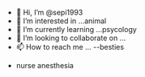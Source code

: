 - 👋 Hi, I’m @sepi1993
- 👀 I’m interested in ...animal
- 🌱 I’m currently learning ...psycology
- 💞️ I’m looking to collaborate on ...
- 📫 How to reach me ...
--besties
<!---
sepi1993/sepi1993 is a ✨ special ✨ repository because its `README.md` (this file) appears on your GitHub profile.
You can click the Preview link to take a look at your changes.
--->
- nurse anesthesia
